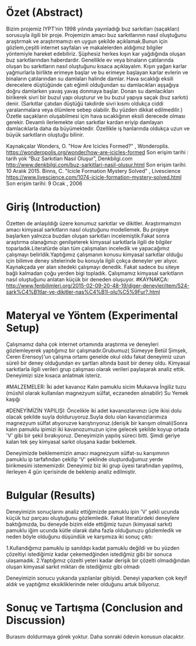 

# Özet (Abstract)
Bizim projemiz IYPT’nin 1998 yılında yayınladığı buz sarkıtları (saçakları) sorusuyla ilgili bir proje. Projemizin amacı buz sarkıtlarının nasıl oluştuğunu araştırmak ve araştırmamızı en uygun şekilde açıklamak.Bunun için gözlem,çeşitli internet sayfaları ve makalelerden aldığımız bilgiler yöntemiyle hareket edebiliriz. Şüphesiz herkes kışın kar yağdığında oluşan buz sarkıtlarından haberdardır. Genellikle ev veya binaların çatılarında oluşan bu sarkıtların nasıl oluştuğunu kısaca açıklayalım. Kışın yağan karlar yağmurlarla birlikte erimeye başlar ve bu erimeye başlayan karlar evlerin ve binaların çatılarından su damlaları halinde damlar. Hava sıcaklığı eksili derecelere düştüğünde çatı eğimli olduğundan su damlacıkları aşşağıya doğru damlarken yavaş yavaş donmaya başlar. Donan su damlacıkları birikerek sivri bir buzul yapı oluşturur ve bu buzul yapıya saçak (buz sarkıtı) denir. (Sarkıtlar çatıdan düştüğü takdirde sivri kısmı oldukça ciddi yaralanmalara veya ölümlere sebep olabilir. Bu yüzden dikkat edilmedilir.) Özetle saçakların oluşabilmesi için hava sıcaklığının eksili derecede olması gerekir. Devamlı ilerlemekte olan sarkıtlar kardan eriyip damlayan damlacıklarla daha da büyümektedir. Özellikle iş hanlarında oldukça uzun ve büyük sarkıtların oluştuğu bilinir.

Kaynakçalar
Wonders, O. "How Are Icicles Formed?" , Wonderoplis. https://wonderopolis.org/wonder/how-are-icicles-formed Son erişim tarihi : tarih yok
“Buz Sarkıtları Nasıl Oluşur”, Denkbilgi.com http://www.denkbilgi.com/buz-sarkitlari-nasil-olusur.html Son erişim tarihi: 10 Aralık 2015.
Binns, C. "Icicle Formation Mystery Solved" , Livescience https://www.livescience.com/1074-icicle-formation-mystery-solved.html Son erişim tarihi: 9 Ocak , 2006 

# Giriş (Introduction)
Özetten de anlaşıldığı üzere konumuz sarkıtlar ve dikitler. Araştırmamızın amacı kimyasal sarkıtların nasıl oluştuğunu modellemek. 
Bu projeye başlarken yalnızca buzdan oluşan sarkıtları incelemiştik.Fakat sonra araştırma olanağımızı genilşeterek kimyasal sarkıtlarla ilgili de bilgiler toparladık.Literatürde olan tüm çalışmaları inceledik ve yapacağımız çalışmayı belirldik.Yaptığımız çalışmanın konusu kimyasal sarkıtlar olduğu için bilimve deney sitelerinde bu konuyla ilgili çokça deneyler yer alıyor. Kaynakçada yer alan sitedeki çalışmayı denedik. Fakat sadece bu siteye bağlı kalmadan çoğu yerden bigi topladık. Çalışmamız kimyasal sarkıtların  nasıl oluştuğunu anlatan küçük bir deneden oluşuyor.
#KAYNAKÇA:
http://www.fenbilimleri.org/2015-02-09-20-48-19/diger-deneyler/item/524-sark%C4%B1tlar-ve-dikitler-nas%C4%B1l-olu%C5%9Fur?.html

# Materyal ve Yöntem (Experimental Setup)

Çalışmamız daha çok internet ortamında araştırma ve deneyleri gözlemleyerek yaptığımız bir çalışmadır.Grubumuz( Sümeyye Betül Şimşek, Ceren Erensoy)'un çalışma ortamı genelde okul oldu fakat deneyimiz uzun süreli bir deney olduğundan ev şartları altında basit bir deney oldu. Kimyasal sarkıtlarla ilgili verileri grup çalışması olarak verileri paylaşarak analiz ettik.
  Deneyimizi size kısaca anlatmak isteriz. 
 
 #MALZEMELER:
 İki adet kavanoz
 Kalın pamuklu sicim
 Mukavva
 İngiliz tuzu (müshil olarak kullanılan magnezyum sülfat, eczaneden alınabilir)
 Su
 Yemek kaşığı
 
 #DENEYİMİZİN YAPILIŞI:
  Öncelikle iki adet kavanozlarımızı üçte ikisi dolu olacak şekilde suyla dolduruyoruz.Suyla dolu olan kavanozlarımıza magnezyum sülfat atıyoruzve karıştırıyoruz.(derişik bir karışım olmalı)Sonra kalın pamuklu ipimizi iki kavanozumuzun içine gelecek şekilde koyup ortada 'V' gibi bir şekil bırakıyoruz.
   Deneyimizin yapılış süreci bitti. Şimdi geriye kalan tek şey kimyasal sarkıt oluşana kadar beklemek.
   
   Deneyimizde beklememizin amacı magnezyum sülfat-su karışımının pamuklu ip tarfafından çekilip 'V' şeklinde oluşturduğumuz yerde birikmesini istememizdir. Deneyimiz biz iki grup üyesi tarafından yapılmış, ilerleyen 4 gün içerisinde de beklenip analiz edilmiştir.


# Bulgular (Results)
Deneyimizin sonuçlarını analiz ettiğimizde pamuklu ipin 'V' şekli ucunda küçük tuz parçası oluştuğunu gözlemledik. Fakat literatürdeki deneylere baktığımızda, bu deneyde bizim elde ettiğimiz tuzun (kimyasal sarkıt) pamuklu iğim ucunda kütle olarak daha fazla olduğunuzu gözlemledik ve neden böyle olduğunu düşündük ve karşımıza iki sonuç çıktı:

 1.Kullandığımız pamuklu ip sanıldıpı kadat pamuklu değildi ve bu yüzden çözeltiyi istediğimiz kadar çekemedğinden istediğmiz gibi bir sonuca ulaşamadık.
 2.Yaptığımız çözelti yeteri kadar derişik bir çözelti olmadığından oluşan kimyasal sarkıt miktarı de istediğimiz gibi olmadı
 
  Deneyimizin sonucu yukarıda yazılanlar gibiyidi. Deneyi yaparken çok keyif aldık ve yaptığmız eksikliklerinde neler olduğunu artuk biliyoruz.


# Sonuç ve Tartışma (Conclusion and Discussion) 
Burasını doldurmaya görek yoktur. Daha sonraki ödevin konusun olacaktır. 


